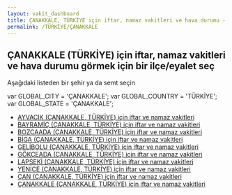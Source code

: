 ```yaml
---
layout: vakit_dashboard
title: ÇANAKKALE, TÜRKİYE için iftar, namaz vakitleri ve hava durumu - ilçe/eyalet seç
permalink: /TÜRKİYE/ÇANAKKALE
---
```


## ÇANAKKALE (TÜRKİYE) için iftar, namaz vakitleri ve hava durumu  görmek için bir ilçe/eyalet seç

Aşağıdaki listeden bir şehir ya da semt seçin



  var GLOBAL_CITY = 'ÇANAKKALE';
  var GLOBAL_COUNTRY = 'TÜRKİYE';
  var GLOBAL_STATE = 'ÇANAKKALE';
* [AYVACIK (ÇANAKKALE, TÜRKİYE) için iftar ve namaz vakitleri](/TÜRKİYE/ÇANAKKALE/AYVACIK)
* [BAYRAMİÇ (ÇANAKKALE, TÜRKİYE) için iftar ve namaz vakitleri](/TÜRKİYE/ÇANAKKALE/BAYRAMİÇ)
* [BOZCAADA (ÇANAKKALE, TÜRKİYE) için iftar ve namaz vakitleri](/TÜRKİYE/ÇANAKKALE/BOZCAADA)
* [BİGA (ÇANAKKALE, TÜRKİYE) için iftar ve namaz vakitleri](/TÜRKİYE/ÇANAKKALE/BİGA)
* [GELİBOLU (ÇANAKKALE, TÜRKİYE) için iftar ve namaz vakitleri](/TÜRKİYE/ÇANAKKALE/GELİBOLU)
* [GÖKÇEADA (ÇANAKKALE, TÜRKİYE) için iftar ve namaz vakitleri](/TÜRKİYE/ÇANAKKALE/GÖKÇEADA)
* [LAPSEKİ (ÇANAKKALE, TÜRKİYE) için iftar ve namaz vakitleri](/TÜRKİYE/ÇANAKKALE/LAPSEKİ)
* [YENİCE (ÇANAKKALE, TÜRKİYE) için iftar ve namaz vakitleri](/TÜRKİYE/ÇANAKKALE/YENİCE)
* [ÇAN (ÇANAKKALE, TÜRKİYE) için iftar ve namaz vakitleri](/TÜRKİYE/ÇANAKKALE/ÇAN)
* [ÇANAKKALE (ÇANAKKALE, TÜRKİYE) için iftar ve namaz vakitleri](/TÜRKİYE/ÇANAKKALE/ÇANAKKALE)
</script>
<script type="text/javascript">